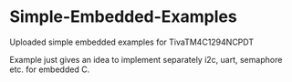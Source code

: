 # Simple-Embedded-Examples
Uploaded simple embedded examples for TivaTM4C1294NCPDT 

Example just gives an idea to implement separately i2c, uart, semaphore etc. for embedded C.  
